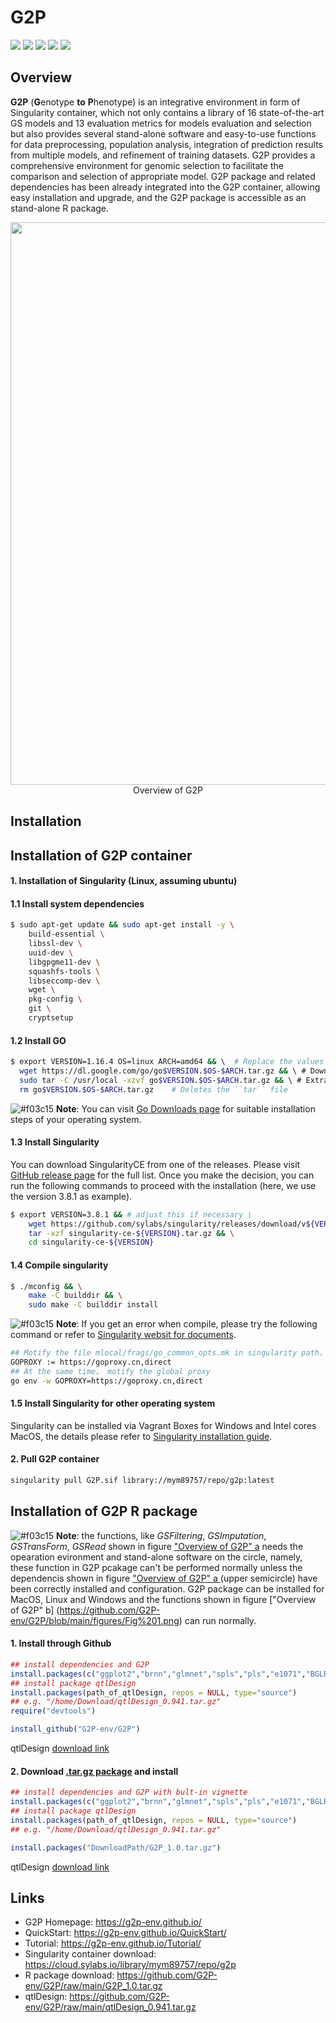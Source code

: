 # G2P
<a href="https://www.r-project.org/" target="_blank"><img src="https://img.shields.io/badge/language-R-orange?style=plastic"></a>
<a href="https://cran.r-project.org/bin/windows/base/old/" target="_blank"><img src="https://img.shields.io/badge/R%20version-%3E%3D%203.6.0-orange?style=plastic"></a>
<a href="https://g2p-env.github.io/" target="_blank"><img src="https://img.shields.io/badge/webpage-ready-green?style=plastic"></a>
<a href="https://sylabs.io/" target="_blank"><img src="https://img.shields.io/badge/Singularity-%3E%3D3.1-orange?style=plastic"></a>
![](https://img.shields.io/badge/platform-Win%20%7C%20Linux%20%7C%20MacOS-lightgrey?style=plastic)<br/>

## Overview
__G2P__ (**G**enotype **to** **P**henotype) is an integrative environment in form of Singularity container, which not only contains a library of 16 state-of-the-art GS models and 13 evaluation metrics for models evaluation and selection but also provides several stand-alone software and easy-to-use functions for data preprocessing, population analysis, integration of prediction results from multiple models, and refinement of training datasets. G2P provides a comprehensive environment for genomic selection to facilitate the comparison and selection of appropriate model. G2P package and related dependencies has been already integrated into the G2P container, allowing easy installation and upgrade, and the G2P package is accessible as an stand-alone R package.

<div align="center">
<img src="https://g2p-env.github.io/img/overall.png" width="900"/>
</div>
<div align="center">
  Overview of G2P
</div>

## Installation 
## Installation of G2P container 

#### 1. Installation of Singularity (Linux, assuming ubuntu)
#### 1.1 Install system dependencies
```bash
$ sudo apt-get update && sudo apt-get install -y \
    build-essential \
    libssl-dev \
    uuid-dev \
    libgpgme11-dev \
    squashfs-tools \
    libseccomp-dev \
    wget \
    pkg-config \
    git \
    cryptsetup
```
#### 1.2 Install GO

```bash
$ export VERSION=1.16.4 OS=linux ARCH=amd64 && \  # Replace the values as needed
  wget https://dl.google.com/go/go$VERSION.$OS-$ARCH.tar.gz && \ # Downloads the required Go package
  sudo tar -C /usr/local -xzvf go$VERSION.$OS-$ARCH.tar.gz && \ # Extracts the archive
  rm go$VERSION.$OS-$ARCH.tar.gz    # Deletes the ``tar`` file
```
![#f03c15](https://placehold.co/15x15/f03c15/f03c15.png) __Note__: You can visit [Go Downloads page](https://go.dev/dl/) for suitable installation steps of your operating system.
#### 1.3 Install Singularity
You can download SingularityCE from one of the releases. Please visit [GitHub release page](https://github.com/sylabs/singularity/releases) for the full list. Once you make the decision, you can run the following commands to proceed with the installation (here, we use the version 3.8.1 as example).

```bash
$ export VERSION=3.8.1 && # adjust this if necessary \
    wget https://github.com/sylabs/singularity/releases/download/v${VERSION}/singularity-ce-${VERSION}.tar.gz && \
    tar -xzf singularity-ce-${VERSION}.tar.gz && \
    cd singularity-ce-${VERSION}
```
#### 1.4 Compile singularity
```bash 
$ ./mconfig && \
    make -C builddir && \
    sudo make -C builddir install
```
![#f03c15](https://placehold.co/15x15/f03c15/f03c15.png) __Note__: If you get an error when compile, please try the following command or refer to [Singularity websit for documents](https://sylabs.io/docs/). 

```bash
## Motify the file mlocal/frags/go_common_opts.mk in singularity path，find the following line and change it
GOPROXY := https://goproxy.cn,direct
## At the same time， motify the global proxy
go env -w GOPROXY=https://goproxy.cn,direct
```

#### 1.5 Install Singularity for other operating system
Singularity can be installed via Vagrant Boxes for Windows and Intel cores MacOS, the details please refer to [Singularity installation guide](https://docs.sylabs.io/guides/3.8/admin-guide/installation.html#installation-on-windows-or-mac).

#### 2. Pull G2P container
```bash
singularity pull G2P.sif library://mym89757/repo/g2p:latest
```
## Installation of G2P R package 
![#f03c15](https://placehold.co/15x15/f03c15/f03c15.png) __Note__: the functions, like _GSFiltering_, _GSImputation_, _GSTransForm_, _GSRead_ shown in figure ["Overview of G2P" a](https://github.com/G2P-env/G2P/blob/main/figures/Fig%201.png) needs the opearation evironment and stand-alone software on the circle, namely, these function in G2P pcakage can't be performed normally unless the dependencis shown in figure ["Overview of G2P" a ](https://github.com/G2P-env/G2P/blob/main/figures/Fig%201.png)(upper semicircle) have been correctly installed and configuration. G2P package can be installed for MacOS, Linux and Windows and the functions shown in figure ["Overview of G2P" b] (https://github.com/G2P-env/G2P/blob/main/figures/Fig%201.png) can run normally.
#### 1. Install through Github
```R
## install dependencies and G2P
install.packages(c("ggplot2","brnn","glmnet","spls","pls","e1071","BGLR","rrBLUP","randomForest","hglm","hglm.data","parallel","pROC","PRROC","STPGA","reshape","reshape2","grid","pbapply","pheatmap","data.table"))
## install package qtlDesign
install.packages(path_of_qtlDesign, repos = NULL, type="source")
## e.g. "/home/Download/qtlDesign_0.941.tar.gz"
require("devtools")

install_github("G2P-env/G2P") 
```
qtlDesign [download link](https://github.com/G2P-env/G2P/raw/main/qtlDesign_0.941.tar.gz)

#### 2. Download [.tar.gz package](https://github.com/G2P-env/G2P/raw/main/G2P_1.0.tar.gz) and install <br/>
```R
## install dependencies and G2P with bult-in vignette
install.packages(c("ggplot2","brnn","glmnet","spls","pls","e1071","BGLR","rrBLUP","randomForest","hglm","hglm.data","parallel","pROC","PRROC","STPGA","reshape","reshape2","grid","pbapply","pheatmap","data.table"))
## install package qtlDesign
install.packages(path_of_qtlDesign, repos = NULL, type="source")
## e.g. "/home/Download/qtlDesign_0.941.tar.gz"

install.packages("DownloadPath/G2P_1.0.tar.gz")
```
qtlDesign [download link](https://github.com/G2P-env/G2P/raw/main/qtlDesign_0.941.tar.gz)
## Links
* G2P Homepage: https://g2p-env.github.io/
* QuickStart: https://g2p-env.github.io/QuickStart/
* Tutorial: https://g2p-env.github.io/Tutorial/
* Singularity container download: https://cloud.sylabs.io/library/mym89757/repo/g2p
* R package download: https://github.com/G2P-env/G2P/raw/main/G2P_1.0.tar.gz
* qtlDesign: https://github.com/G2P-env/G2P/raw/main/qtlDesign_0.941.tar.gz

